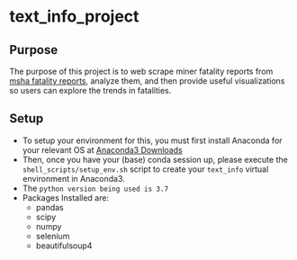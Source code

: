 # text_info_project

## Purpose

The purpose of this project is to web scrape miner fatality reports from [msha fatality reports](https://www.msha.gov/data-reports/fatality-reports/search), analyze them, and then provide useful visualizations so users can explore the trends in fatalities.

## Setup

- To setup your environment for this, you must first install Anaconda for your relevant OS at [Anaconda3 Downloads](https://www.anaconda.com/distribution/)
- Then, once you have your (base) conda session up, please execute the `shell_scripts/setup_env.sh` script to create your `text_info` virtual environment in Anaconda3.
- The `python version being used is 3.7`
- Packages Installed are:
  - pandas
  - scipy
  - numpy
  - selenium
  - beautifulsoup4
